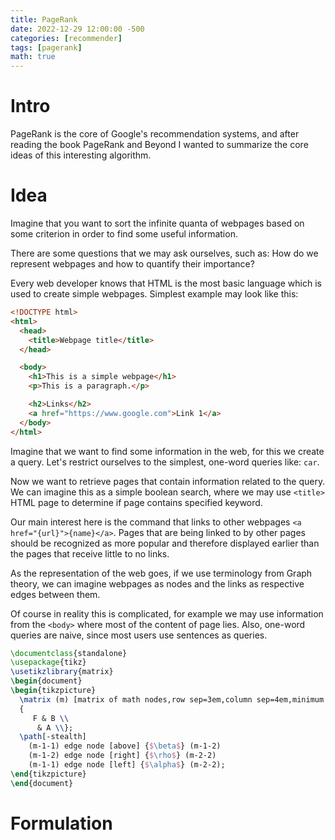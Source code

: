 ```yaml
---
title: PageRank
date: 2022-12-29 12:00:00 -500
categories: [recommender]
tags: [pagerank]
math: true
---
```


# Intro
PageRank is the core of Google's recommendation systems, and after reading the book PageRank and Beyond
I wanted to summarize the core ideas of this interesting algorithm.

# Idea
Imagine that you want to sort the infinite quanta of webpages based on some criterion in
order to find some useful information.

There are some questions that we may ask ourselves, such as: How do we represent webpages and
how to quantify their importance?

Every web developer knows that HTML is the most basic language which is used to create simple webpages.
Simplest example may look like this:
```html
<!DOCTYPE html>
<html>
  <head>
    <title>Webpage title</title>
  </head>

  <body>
    <h1>This is a simple webpage</h1>
    <p>This is a paragraph.</p>

    <h2>Links</h2>
    <a href="https://www.google.com">Link 1</a>
  </body>
</html>
```
Imagine that we want to find some information in the web, for this we create a query.
Let's restrict ourselves to the simplest, one-word queries like: ```car```.

Now we want to retrieve pages that contain information related to the query.
We can imagine this as a simple boolean search, where we may use ```<title>``` HTML page to determine if page contains specified keyword.

Our main interest here is the command that links to other webpages ```<a href="{url}">{name}</a>```.
Pages that are being linked to by other pages should be recognized as more popular and therefore displayed earlier
than the pages that receive little to no links.

As the representation of the web goes, if we use terminology from Graph theory, we can imagine webpages as nodes and the links as
respective edges between them.

Of course in reality this is complicated, for example we may use information from the ```<body>```
where most of the content of page lies. Also, one-word queries are naive, since most users use sentences as queries.

```latex {cmd=true hide=true}
\documentclass{standalone}
\usepackage{tikz}
\usetikzlibrary{matrix}
\begin{document}
\begin{tikzpicture}
  \matrix (m) [matrix of math nodes,row sep=3em,column sep=4em,minimum width=2em]
  {
     F & B \\
      & A \\};
  \path[-stealth]
    (m-1-1) edge node [above] {$\beta$} (m-1-2)
    (m-1-2) edge node [right] {$\rho$} (m-2-2)
    (m-1-1) edge node [left] {$\alpha$} (m-2-2);
\end{tikzpicture}
\end{document}
```

# Formulation
